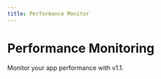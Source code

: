 ```yaml
---
title: Performance Monitor
---
```


# Performance Monitoring

Monitor your app performance with v1.1.